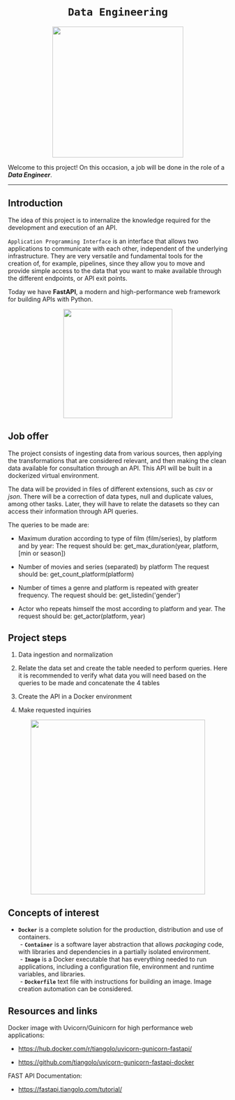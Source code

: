 # <h1 align=center>**`Data Engineering`**</h1>

<p align="center">
<img src="https://files.realpython.com/media/What-is-Data-Engineering_Watermarked.607e761a3c0e.jpg"  height=300>
</p>

Welcome to this project! On this occasion, a job will be done in the role of a ***Data Engineer***.  

<hr>  

## **Introduction**

The idea of ​​this project is to internalize the knowledge required for the development and execution of an API.

`Application Programming Interface` is an interface that allows two applications to communicate with each other, independent of the underlying infrastructure. They are very versatile and fundamental tools for the creation of, for example, pipelines, since they allow you to move and provide simple access to the data that you want to make available through the different endpoints, or API exit points.

Today we have **FastAPI**, a modern and high-performance web framework for building APIs with Python.
<p align=center>
<img src = 'https://i.ibb.co/9t3dD7D/blog-zenvia-imagens-3.png' height=250><p>

## **Job offer**

The project consists of ingesting data from various sources, then applying the transformations that are considered relevant, and then making the clean data available for consultation through an API. This API will be built in a dockerized virtual environment.


The data will be provided in files of different extensions, such as *csv* or *json*. There will be a correction of data types, null and duplicate values, among other tasks. Later, they will have to relate the datasets so they can access their information through API queries.


The queries to be made are:

+ Maximum duration according to type of film (film/series), by platform and by year:
    The request should be: get_max_duration(year, platform, [min or season])

+ Number of movies and series (separated) by platform
    The request should be: get_count_platform(platform)  
  
+ Number of times a genre and platform is repeated with greater frequency.
    The request should be: get_listedin('gender')  

+ Actor who repeats himself the most according to platform and year.
  The request should be: get_actor(platform, year)

## **Project steps**

1. Data ingestion and normalization

2. Relate the data set and create the table needed to perform queries. Here it is recommended to verify what data you will need based on the queries to be made and concatenate the 4 tables

3. Create the API in a Docker environment

4. Make requested inquiries

<p align=center>
<img src = 'https://i.postimg.cc/2SwvnTcw/Sin-t-tulo.png' height = 400></p>

## **Concepts of interest**

- **`Docker`** is a complete solution for the production, distribution and use of containers.  
&nbsp;- **`Container`** is a software layer abstraction that allows *packaging* code, with libraries and dependencies in a partially isolated environment.  
&nbsp;- **`Image`** is a Docker executable that has everything needed to run applications, including a configuration file, environment and runtime variables, and libraries.  
&nbsp;- **`Dockerfile`** text file with instructions for building an image. Image creation automation can be considered.  

## **Resources and links**

Docker image with Uvicorn/Guinicorn for high performance web applications:

+ https://hub.docker.com/r/tiangolo/uvicorn-gunicorn-fastapi/ 

+ https://github.com/tiangolo/uvicorn-gunicorn-fastapi-docker

FAST API Documentation:

+ https://fastapi.tiangolo.com/tutorial/

